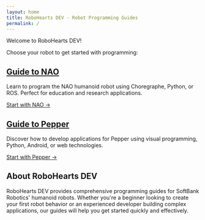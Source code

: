 ```yaml
---
layout: home
title: RoboHearts DEV - Robot Programming Guides
permalink: /
---
```


Welcome to RoboHearts DEV!

Choose your robot to get started with programming:

<div class="robot-guides">
  <div class="guide-card">
    <h2><a href="{{ site.baseurl }}/guide-to-nao/">Guide to NAO</a></h2>
    <p>Learn to program the NAO humanoid robot using Choregraphe, Python, or ROS. Perfect for education and research applications.</p>
    <a href="{{ site.baseurl }}/guide-to-nao/" class="guide-button">Start with NAO →</a>
  </div>
  
  <div class="guide-card">
    <h2><a href="{{ site.baseurl }}/guide-to-pepper/">Guide to Pepper</a></h2>
    <p>Discover how to develop applications for Pepper using visual programming, Python, Android, or web technologies.</p>
    <a href="{{ site.baseurl }}/guide-to-pepper/" class="guide-button">Start with Pepper →</a>
  </div>
</div>

## About RoboHearts DEV

RoboHearts DEV provides comprehensive programming guides for SoftBank Robotics' humanoid robots. Whether you're a beginner looking to create your first robot behavior or an experienced developer building complex applications, our guides will help you get started quickly and effectively.

